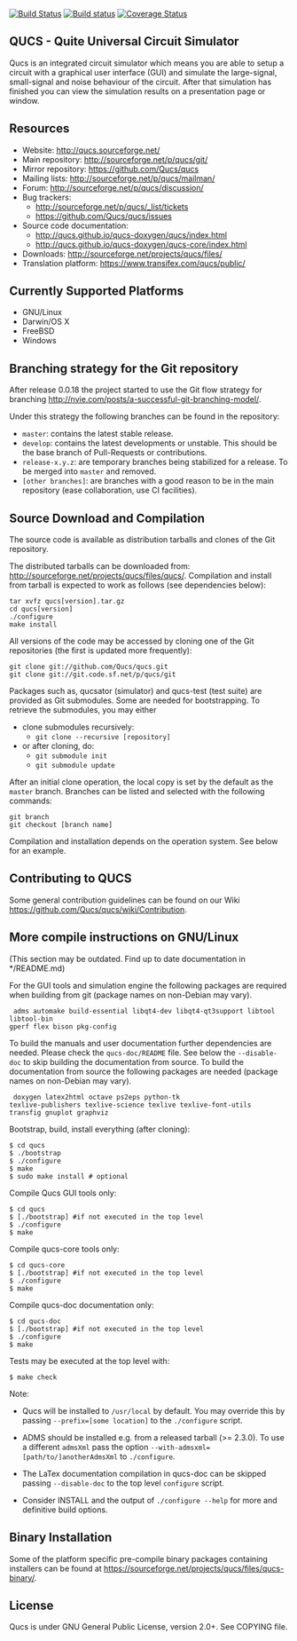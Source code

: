 [![Build Status](https://travis-ci.org/Qucs/qucs.svg?branch=master)](https://travis-ci.org/Qucs/qucs)
[![Build status](https://ci.appveyor.com/api/projects/status/6wm4mmnk59h7soh1/branch/master?svg=true)](https://ci.appveyor.com/project/qucs/qucs/branch/master)
[![Coverage Status](https://img.shields.io/coveralls/Qucs/qucs.svg)](https://coveralls.io/r/Qucs/qucs?branch=master)

## QUCS - Quite Universal Circuit Simulator


Qucs is an integrated circuit simulator which means you are able to setup a circuit with a graphical user interface (GUI) and simulate the large-signal, small-signal and noise behaviour of the circuit. After that simulation has finished you can view the simulation results on a presentation page or window.

## Resources
  - Website: <http://qucs.sourceforge.net/>
  - Main repository: <http://sourceforge.net/p/qucs/git/>
  - Mirror repository: <https://github.com/Qucs/qucs>
  - Mailing lists: <http://sourceforge.net/p/qucs/mailman/>
  - Forum: <http://sourceforge.net/p/qucs/discussion/>
  - Bug trackers:
    - <http://sourceforge.net/p/qucs/_list/tickets>
    - <https://github.com/Qucs/qucs/issues>
  - Source code documentation:
    - <http://qucs.github.io/qucs-doxygen/qucs/index.html>
    - <http://qucs.github.io/qucs-doxygen/qucs-core/index.html>
  - Downloads: <http://sourceforge.net/projects/qucs/files/>
  - Translation platform: <https://www.transifex.com/qucs/public/>

## Currently Supported Platforms
  - GNU/Linux
  - Darwin/OS X
  - FreeBSD
  - Windows

## Branching strategy for the Git repository

After release 0.0.18 the project started to use the Git flow strategy for branching <http://nvie.com/posts/a-successful-git-branching-model/>.

Under this strategy the following branches can be found in the repository:

  - `master`: contains the latest stable release.
  - `develop`: contains the latest developments or unstable. This should be the base branch of Pull-Requests or contributions.
  - `release-x.y.z`: are temporary branches being stabilized for a release. To be merged into `master` and removed.
  - `[other branches]`: are branches with a good reason to be in the main repository (ease collaboration, use CI facilities).

## Source Download and Compilation

The source code is available as distribution tarballs and clones of the Git repository.

The distributed tarballs can be downloaded from: <http://sourceforge.net/projects/qucs/files/qucs/>.
Compilation and install from tarball is expected to work as follows (see dependencies below):

    tar xvfz qucs[version].tar.gz
    cd qucs[version]
    ./configure
    make install

All versions of the code may be accessed by cloning one of the Git repositories (the first is updated more frequently):

    git clone git://github.com/Qucs/qucs.git
    git clone git://git.code.sf.net/p/qucs/git

Packages such as, qucsator (simulator) and qucs-test (test suite) are provided
as Git submodules. Some are needed for bootstrapping. To retrieve the
submodules, you may either

   * clone submodules recursively:
     * `git clone --recursive [repository]`
   * or after cloning, do:
     * `git submodule init`
     * `git submodule update`

After an initial clone operation, the local copy is set by the default as the `master` branch.
Branches can be listed and selected with the following commands:

    git branch
    git checkout [branch name]

Compilation and installation depends on the operation system. See below for an example.

## Contributing to QUCS

Some general contribution guidelines can be found on our Wiki <https://github.com/Qucs/qucs/wiki/Contribution>.

## More compile instructions on GNU/Linux

(This section may be outdated. Find up to date documentation in */README.md)

For the GUI tools and simulation engine the following packages are required
when building from git (package names on non-Debian may vary).

	 adms automake build-essential libqt4-dev libqt4-qt3support libtool libtool-bin
    gperf flex bison pkg-config

To build the manuals and user documentation further dependencies are needed.
Please check the `qucs-doc/README` file.  See below the `--disable-doc` to skip
building the documentation from source.  To build the documentation from source
the following packages are needed (package names on non-Debian may vary).

	 doxygen latex2html octave ps2eps python-tk
    texlive-publishers texlive-science texlive texlive-font-utils
    transfig gnuplot graphviz

Bootstrap, build, install everything (after cloning):

    $ cd qucs
    $ ./bootstrap
    $ ./configure
    $ make
    $ sudo make install # optional

Compile Qucs GUI tools only:

    $ cd qucs
    $ [./bootstrap] #if not executed in the top level
    $ ./configure
    $ make

Compile qucs-core tools only:

    $ cd qucs-core
    $ [./bootstrap] #if not executed in the top level
    $ ./configure
    $ make

Compile qucs-doc documentation only:

    $ cd qucs-doc
    $ [./bootstrap] #if not executed in the top level
    $ ./configure
    $ make

Tests may be executed at the top level with:

    $ make check

Note:

 * Qucs will be installed to `/usr/local` by default. You may override this
   by passing `--prefix=[some location]` to the `./configure` script.

 * ADMS should be installed e.g. from a released tarball (>= 2.3.0).
   To use a different `admsXml` pass the option `--with-admsxml=[path/to/]anotherAdmsXml`
   to `./configure`.

 * The LaTex documentation compilation in qucs-doc can be skipped passing
   `--disable-doc` to the top level `configure` script.

 * Consider INSTALL and the output of `./configure --help` for more and
   definitive build options.


## Binary Installation

Some of the platform specific pre-compile binary packages containing installers can be found at <https://sourceforge.net/projects/qucs/files/qucs-binary/>.

## License

Qucs is under GNU General Public License, version 2.0+. See COPYING file.
